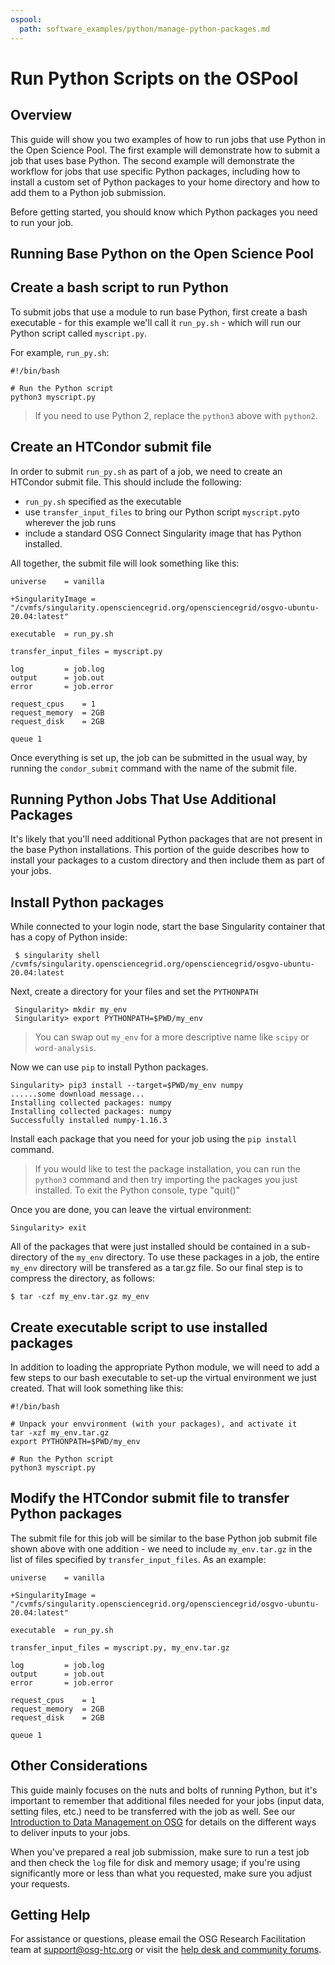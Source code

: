 ```yaml
---
ospool:
  path: software_examples/python/manage-python-packages.md
---
```


Run Python Scripts on the OSPool 
====================================

## Overview

This guide will show you two examples of how to run jobs that use Python in the Open Science Pool.
The first example will demonstrate how to submit a job that uses base Python.
The second example will demonstrate the workflow for jobs that use specific Python packages, including
how to install a custom set of Python packages to your home directory and how to add them to a Python job submission.  

Before getting started, you should know which Python packages you need to run your job.  

## Running Base Python on the Open Science Pool

## Create a bash script to run Python 
To submit jobs that use a module to run base Python, first create a bash executable - for
this example we'll call it `run_py.sh` - which will run our Python script called `myscript.py`.  

For example, `run_py.sh`:

	#!/bin/bash

	# Run the Python script 
	python3 myscript.py

> If you need to use Python 2, 
> replace the `python3` above with `python2`.

## Create an HTCondor submit file

In order to submit `run_py.sh` as part of a job, we need to create an HTCondor 
submit file. This should include the following: 

* `run_py.sh` specified as the executable    
* use `transfer_input_files` to bring our Python script `myscript.py`to wherever the job runs   
* include a standard OSG Connect Singularity image that has Python installed. 

All together, the submit file will look something like this: 

	universe 	= vanilla  
	
	+SingularityImage = "/cvmfs/singularity.opensciencegrid.org/opensciencegrid/osgvo-ubuntu-20.04:latest"
	   
	executable 	= run_py.sh

	transfer_input_files = myscript.py

	log         = job.log
	output      = job.out
	error       = job.error

	request_cpus 	= 1 
	request_memory 	= 2GB
	request_disk 	= 2GB

	queue 1

Once everything is set up, the job can be submitted in the usual way, by running 
the `condor_submit` command with the name of the submit file. 

## Running Python Jobs That Use Additional Packages

It's likely that you'll need additional Python packages that are not
present in the base Python installations. This portion of the
guide describes how to install your packages to a custom directory and 
then include them as part of your jobs. 

## Install Python packages

While connected to your login node, start the base Singularity container that has a 
copy of Python inside: 

     $ singularity shell /cvmfs/singularity.opensciencegrid.org/opensciencegrid/osgvo-ubuntu-20.04:latest

Next, create a directory for your files and set the `PYTHONPATH`

     Singularity> mkdir my_env
     Singularity> export PYTHONPATH=$PWD/my_env
     
> You can swap out `my_env` for a more descriptive name like `scipy` or `word-analysis`.

Now we can use `pip` to install Python packages. 

    Singularity> pip3 install --target=$PWD/my_env numpy
    ......some download message...
    Installing collected packages: numpy
	Installing collected packages: numpy
	Successfully installed numpy-1.16.3

Install each package that you need for your job using the `pip install` command.  

> If you would like to test the package installation, you can run the `python3` command 
> and then try importing the packages you just installed. To exit the Python console, 
> type "quit()"

Once you are done, you can leave the virtual environment: 

    Singularity> exit

All of the packages that were just installed should be contained in a sub-directory 
of the `my_env` directory.  To use these packages in a job, the  entire `my_env` directory
will be transfered as a tar.gz file.  So our final step is to compress the 
directory, as follows: 

	$ tar -czf my_env.tar.gz my_env

## Create executable script to use installed packages
In addition to loading the appropriate Python module, we will need to add a few
steps to our bash executable to set-up the virtual environment we
just created. That will look something like this: 

	#!/bin/bash

	# Unpack your envvironment (with your packages), and activate it
	tar -xzf my_env.tar.gz
	export PYTHONPATH=$PWD/my_env

	# Run the Python script 
	python3 myscript.py


## Modify the HTCondor submit file to transfer Python packages
The submit file for this job will be similar to the base Python job submit file shown above
with one addition - we need to include `my_env.tar.gz` in the list of files specified by `transfer_input_files`.
As an example: 

	universe 	= vanilla
	
	+SingularityImage = "/cvmfs/singularity.opensciencegrid.org/opensciencegrid/osgvo-ubuntu-20.04:latest"
	
	executable 	= run_py.sh

	transfer_input_files = myscript.py, my_env.tar.gz

	log         = job.log
	output      = job.out
	error       = job.error

	request_cpus 	= 1 
	request_memory 	= 2GB
	request_disk 	= 2GB

	queue 1

## Other Considerations

This guide mainly focuses on the nuts and bolts of running Python, but it's important 
to remember that additional files needed for your jobs (input data, setting files, etc.) 
need to be transferred with the job as well. See our [Introduction to Data Management 
on OSG][data-intro] for details on the different ways to deliver inputs to your jobs. 

When you've prepared a real job submission, make sure to run a test job and then check 
the `log` file for disk and memory usage; if you're using significantly more or less 
than what you requested, make sure you adjust your requests. 

## Getting Help

For assistance or questions, please email the OSG Research Facilitation
team  at [support@osg-htc.org](mailto:support@osg-htc.org) or visit the [help desk and community forums](http://support.opensciencegrid.org).

[module-guide]: ../../../htc_workloads/using_software/software-request/
[data-intro]: ../../../htc_workloads/managing_data/osgconnect-storage/
